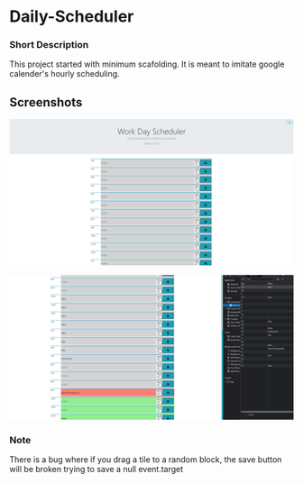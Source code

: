 # Daily-Scheduler
### Short Description
This project started with minimum scafolding. It is meant to imitate google calender's hourly scheduling. 

## Screenshots

![screenshot at the top](Assets/images/scs1.png)

![screenshot at the bottom](Assets/images/scs2.png)

### Note
There is a bug where if you drag a tile to a random block, the save button will be broken trying to save a null event.target
